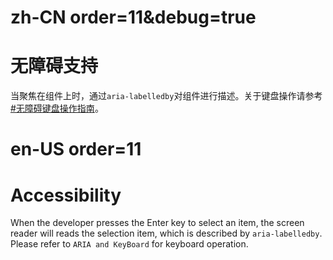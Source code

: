 # zh-CN order=11&debug=true

# 无障碍支持

当聚焦在组件上时，通过`aria-labelledby`对组件进行描述。关于键盘操作请参考[#无障碍键盘操作指南](#无障碍键盘操作指南)。

# en-US order=11

# Accessibility

When the developer presses the Enter key to select an item, the screen reader will reads the selection item, which is described by `aria-labelledby`.
Please refer to `ARIA and KeyBoard` for keyboard operation.
